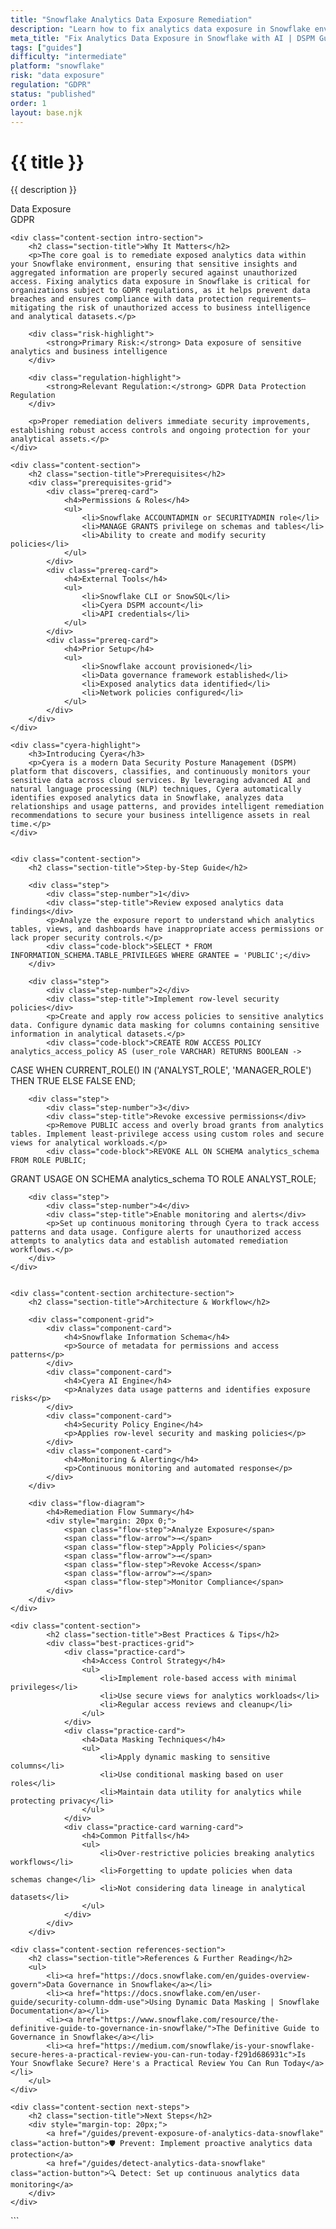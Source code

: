 ```yaml
---
title: "Snowflake Analytics Data Exposure Remediation"
description: "Learn how to fix analytics data exposure in Snowflake environments. Follow step-by-step guidance for GDPR compliance and data protection."
meta_title: "Fix Analytics Data Exposure in Snowflake with AI | DSPM Guide"
tags: ["guides"]
difficulty: "intermediate"
platform: "snowflake"
risk: "data exposure"
regulation: "GDPR"
status: "published"
order: 1
layout: base.njk
---
```


<div class="container">
    <div class="header">
        <h1>{{ title }}</h1>
        <p>{{ description }}</p>
        <div class="badge">Data Exposure</div>
        <div class="badge regulation">GDPR</div>
    </div>

    <div class="content-section intro-section">
        <h2 class="section-title">Why It Matters</h2>
        <p>The core goal is to remediate exposed analytics data within your Snowflake environment, ensuring that sensitive insights and aggregated information are properly secured against unauthorized access. Fixing analytics data exposure in Snowflake is critical for organizations subject to GDPR regulations, as it helps prevent data breaches and ensures compliance with data protection requirements—mitigating the risk of unauthorized access to business intelligence and analytical datasets.</p>
        
        <div class="risk-highlight">
            <strong>Primary Risk:</strong> Data exposure of sensitive analytics and business intelligence
        </div>
        
        <div class="regulation-highlight">
            <strong>Relevant Regulation:</strong> GDPR Data Protection Regulation
        </div>
        
        <p>Proper remediation delivers immediate security improvements, establishing robust access controls and ongoing protection for your analytical assets.</p>
    </div>

    <div class="content-section">
        <h2 class="section-title">Prerequisites</h2>
        <div class="prerequisites-grid">
            <div class="prereq-card">
                <h4>Permissions & Roles</h4>
                <ul>
                    <li>Snowflake ACCOUNTADMIN or SECURITYADMIN role</li>
                    <li>MANAGE GRANTS privilege on schemas and tables</li>
                    <li>Ability to create and modify security policies</li>
                </ul>
            </div>
            <div class="prereq-card">
                <h4>External Tools</h4>
                <ul>
                    <li>Snowflake CLI or SnowSQL</li>
                    <li>Cyera DSPM account</li>
                    <li>API credentials</li>
                </ul>
            </div>
            <div class="prereq-card">
                <h4>Prior Setup</h4>
                <ul>
                    <li>Snowflake account provisioned</li>
                    <li>Data governance framework established</li>
                    <li>Exposed analytics data identified</li>
                    <li>Network policies configured</li>
                </ul>
            </div>
        </div>
    </div>
	
    <div class="cyera-highlight">
        <h3>Introducing Cyera</h3>
        <p>Cyera is a modern Data Security Posture Management (DSPM) platform that discovers, classifies, and continuously monitors your sensitive data across cloud services. By leveraging advanced AI and natural language processing (NLP) techniques, Cyera automatically identifies exposed analytics data in Snowflake, analyzes data relationships and usage patterns, and provides intelligent remediation recommendations to secure your business intelligence assets in real time.</p>
    </div>
	

    <div class="content-section">
        <h2 class="section-title">Step-by-Step Guide</h2>
        
        <div class="step">
            <div class="step-number">1</div>
            <div class="step-title">Review exposed analytics data findings</div>
            <p>Analyze the exposure report to understand which analytics tables, views, and dashboards have inappropriate access permissions or lack proper security controls.</p>
            <div class="code-block">SELECT * FROM INFORMATION_SCHEMA.TABLE_PRIVILEGES WHERE GRANTEE = 'PUBLIC';</div>
        </div>

        <div class="step">
            <div class="step-number">2</div>
            <div class="step-title">Implement row-level security policies</div>
            <p>Create and apply row access policies to sensitive analytics data. Configure dynamic data masking for columns containing sensitive information in analytical datasets.</p>
            <div class="code-block">CREATE ROW ACCESS POLICY analytics_access_policy AS (user_role VARCHAR) RETURNS BOOLEAN -> 
CASE WHEN CURRENT_ROLE() IN ('ANALYST_ROLE', 'MANAGER_ROLE') THEN TRUE ELSE FALSE END;</div>
        </div>

        <div class="step">
            <div class="step-number">3</div>
            <div class="step-title">Revoke excessive permissions</div>
            <p>Remove PUBLIC access and overly broad grants from analytics tables. Implement least-privilege access using custom roles and secure views for analytical workloads.</p>
            <div class="code-block">REVOKE ALL ON SCHEMA analytics_schema FROM ROLE PUBLIC;
GRANT USAGE ON SCHEMA analytics_schema TO ROLE ANALYST_ROLE;</div>
        </div>

        <div class="step">
            <div class="step-number">4</div>
            <div class="step-title">Enable monitoring and alerts</div>
            <p>Set up continuous monitoring through Cyera to track access patterns and data usage. Configure alerts for unauthorized access attempts to analytics data and establish automated remediation workflows.</p>
        </div>
    </div>


    <div class="content-section architecture-section">
        <h2 class="section-title">Architecture & Workflow</h2>
        
        <div class="component-grid">
            <div class="component-card">
                <h4>Snowflake Information Schema</h4>
                <p>Source of metadata for permissions and access patterns</p>
            </div>
            <div class="component-card">
                <h4>Cyera AI Engine</h4>
                <p>Analyzes data usage patterns and identifies exposure risks</p>
            </div>
            <div class="component-card">
                <h4>Security Policy Engine</h4>
                <p>Applies row-level security and masking policies</p>
            </div>
            <div class="component-card">
                <h4>Monitoring & Alerting</h4>
                <p>Continuous monitoring and automated response</p>
            </div>
        </div>

        <div class="flow-diagram">
            <h4>Remediation Flow Summary</h4>
            <div style="margin: 20px 0;">
                <span class="flow-step">Analyze Exposure</span>
                <span class="flow-arrow">→</span>
                <span class="flow-step">Apply Policies</span>
                <span class="flow-arrow">→</span>
                <span class="flow-step">Revoke Access</span>
                <span class="flow-arrow">→</span>
                <span class="flow-step">Monitor Compliance</span>
            </div>
        </div>
    </div>

	<div class="content-section">
	        <h2 class="section-title">Best Practices & Tips</h2>
	        <div class="best-practices-grid">
	            <div class="practice-card">
	                <h4>Access Control Strategy</h4>
	                <ul>
	                    <li>Implement role-based access with minimal privileges</li>
	                    <li>Use secure views for analytics workloads</li>
	                    <li>Regular access reviews and cleanup</li>
	                </ul>
	            </div>
	            <div class="practice-card">
	                <h4>Data Masking Techniques</h4>
	                <ul>
	                    <li>Apply dynamic masking to sensitive columns</li>
	                    <li>Use conditional masking based on user roles</li>
	                    <li>Maintain data utility for analytics while protecting privacy</li>
	                </ul>
	            </div>
	            <div class="practice-card warning-card">
	                <h4>Common Pitfalls</h4>
	                <ul>
	                    <li>Over-restrictive policies breaking analytics workflows</li>
	                    <li>Forgetting to update policies when data schemas change</li>
	                    <li>Not considering data lineage in analytical datasets</li>
	                </ul>
	            </div>
	        </div>
	    </div>

    <div class="content-section references-section">
        <h2 class="section-title">References & Further Reading</h2>
        <ul>
            <li><a href="https://docs.snowflake.com/en/guides-overview-govern">Data Governance in Snowflake</a></li>
            <li><a href="https://docs.snowflake.com/en/user-guide/security-column-ddm-use">Using Dynamic Data Masking | Snowflake Documentation</a></li>
            <li><a href="https://www.snowflake.com/resource/the-definitive-guide-to-governance-in-snowflake/">The Definitive Guide to Governance in Snowflake</a></li>
            <li><a href="https://medium.com/snowflake/is-your-snowflake-secure-heres-a-practical-review-you-can-run-today-f291d686931c">Is Your Snowflake Secure? Here's a Practical Review You Can Run Today</a></li>
        </ul>
    </div>

    <div class="content-section next-steps">
        <h2 class="section-title">Next Steps</h2>
        <div style="margin-top: 20px;">
            <a href="/guides/prevent-exposure-of-analytics-data-snowflake" class="action-button">🛡️ Prevent: Implement proactive analytics data protection</a>
            <a href="/guides/detect-analytics-data-snowflake" class="action-button">🔍 Detect: Set up continuous analytics data monitoring</a>
        </div>
    </div>
</div>
```